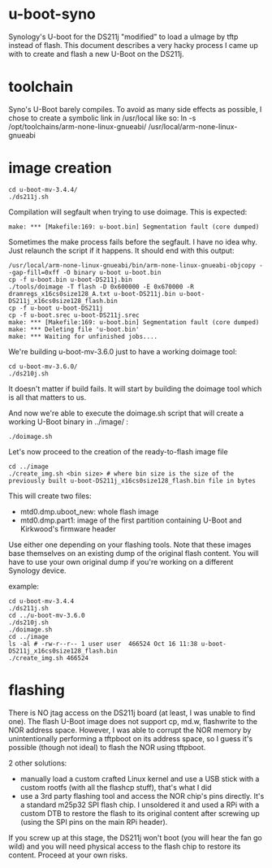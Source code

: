 # u-boot-syno
Synology's U-boot for the DS211j "modified" to load a uImage by tftp instead of flash.
This document describes a very hacky process I came up with to create and flash a new U-Boot on the DS211j.

# toolchain
Syno's U-Boot barely compiles. To avoid as many side effects as possible, I chose to create a symbolic link in /usr/local like so:
ln -s /opt/toolchains/arm-none-linux-gnueabi/ /usr/local/arm-none-linux-gnueabi

# image creation
```
cd u-boot-mv-3.4.4/
./ds211j.sh
```

Compilation will segfault when trying to use doimage. This is expected:
```
make: *** [Makefile:169: u-boot.bin] Segmentation fault (core dumped)
```

Sometimes the make process fails before the segfault. I have no idea why. Just relaunch the script if it happens. It should end with this output:
```
/usr/local/arm-none-linux-gnueabi/bin/arm-none-linux-gnueabi-objcopy --gap-fill=0xff -O binary u-boot u-boot.bin
cp -f u-boot.bin u-boot-DS211j.bin
./tools/doimage -T flash -D 0x600000 -E 0x670000 -R dramregs_x16cs0size128_A.txt u-boot-DS211j.bin u-boot-DS211j_x16cs0size128_flash.bin
cp -f u-boot u-boot-DS211j
cp -f u-boot.srec u-boot-DS211j.srec
make: *** [Makefile:169: u-boot.bin] Segmentation fault (core dumped)
make: *** Deleting file 'u-boot.bin'
make: *** Waiting for unfinished jobs....
```

We're building u-boot-mv-3.6.0 just to have a working doimage tool:
```
cd u-boot-mv-3.6.0/
./ds210j.sh
```

It doesn't matter if build fails. It will start by building the doimage tool which is all that matters to us.

And now we're able to execute the doimage.sh script that will create a working U-Boot binary in ../image/ :
```
./doimage.sh
```

Let's now proceed to the creation of the ready-to-flash image file
```
cd ../image
./create_img.sh <bin size> # where bin size is the size of the previously built u-boot-DS211j_x16cs0size128_flash.bin file in bytes
```

This will create two files:
- mtd0.dmp.uboot_new: whole flash image
- mtd0.dmp.part1: image of the first partition containing U-Boot and Kirkwood's firmware header

Use either one depending on your flashing tools.
Note that these images base themselves on an existing dump of the original flash content. You will have to use your own original dump if you're working on a different Synology device.

example:
```
cd u-boot-mv-3.4.4
./ds211j.sh
cd ../u-boot-mv-3.6.0
./ds210j.sh
./doimage.sh
cd ../image
ls -al # -rw-r--r-- 1 user user  466524 Oct 16 11:38 u-boot-DS211j_x16cs0size128_flash.bin
./create_img.sh 466524
```

# flashing
There is NO jtag access on the DS211j board (at least, I was unable to find one). The flash U-Boot image does not support cp, md.w, flashwrite to the NOR address space. However, I was able to corrupt the NOR memory by unintentionally performing a tftpboot on its address space, so I guess it's possible (though not ideal) to flash the NOR using tftpboot.

2 other solutions:
- manually load a custom crafted Linux kernel and use a USB stick with a custom rootfs (with all the flashcp stuff), that's what I did
- use a 3rd party flashing tool and access the NOR chip's pins directly. It's a standard m25p32 SPI flash chip. I unsoldered it and used a RPi with a custom DTB to restore the flash to its original content after screwing up (using the SPI pins on the main RPi header).

If you screw up at this stage, the DS211j won't boot (you will hear the fan go wild) and you will need physical access to the flash chip to restore its content. Proceed at your own risks.
